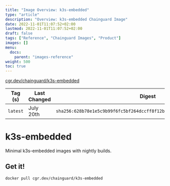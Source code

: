 ```yaml
---
title: "Image Overview: k3s-embedded"
type: "article"
description: "Overview: k3s-embedded Chainguard Image"
date: 2022-11-01T11:07:52+02:00
lastmod: 2022-11-01T11:07:52+02:00
draft: false
tags: ["Reference", "Chainguard Images", "Product"]
images: []
menu:
  docs:
    parent: "images-reference"
weight: 500
toc: true
---
```


[cgr.dev/chainguard/k3s-embedded](https://github.com/chainguard-images/images/tree/main/images/k3s-embedded)

| Tag (s)   | Last Changed | Digest                                                                    |
|-----------|--------------|---------------------------------------------------------------------------|
|  `latest` | July 20th    | `sha256:628b78e1e5c9b99f6fc5bf264dccff8f12bdac8fd6c31ad8a7b4d1221f95f910` |

# k3s-embedded

Minimal k3s-embedded images with nightly builds.

## Get it!

```shell
docker pull cgr.dev/chainguard/k3s-embedded
```
